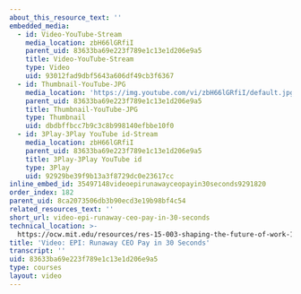 ```yaml
---
about_this_resource_text: ''
embedded_media:
  - id: Video-YouTube-Stream
    media_location: zbH66lGRfiI
    parent_uid: 83633ba69e223f789e1c13e1d206e9a5
    title: Video-YouTube-Stream
    type: Video
    uid: 93012fad9dbf5643a606df49cb3f6367
  - id: Thumbnail-YouTube-JPG
    media_location: 'https://img.youtube.com/vi/zbH66lGRfiI/default.jpg'
    parent_uid: 83633ba69e223f789e1c13e1d206e9a5
    title: Thumbnail-YouTube-JPG
    type: Thumbnail
    uid: dbdbffbcc7b9c3c8b998140efbbe10f0
  - id: 3Play-3Play YouTube id-Stream
    media_location: zbH66lGRfiI
    parent_uid: 83633ba69e223f789e1c13e1d206e9a5
    title: 3Play-3Play YouTube id
    type: 3Play
    uid: 92929be39f9b13a3f8729dc0e23617cc
inline_embed_id: 35497148videoepirunawayceopayin30seconds9291820
order_index: 182
parent_uid: 8ca2073506db3b90ecd3e19b98bf4c54
related_resources_text: ''
short_url: video-epi-runaway-ceo-pay-in-30-seconds
technical_location: >-
  https://ocw.mit.edu/resources/res-15-003-shaping-the-future-of-work-15-662x-spring-2016/introduction-challenges-and-opportunities/for-more-information/video-epi-runaway-ceo-pay-in-30-seconds
title: 'Video: EPI: Runaway CEO Pay in 30 Seconds'
transcript: ''
uid: 83633ba69e223f789e1c13e1d206e9a5
type: courses
layout: video
---
```


